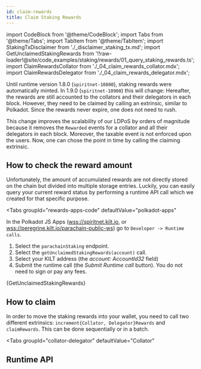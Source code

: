 ```yaml
---
id: claim-rewards
title: Claim Staking Rewards
---
```


import CodeBlock from '@theme/CodeBlock';
import Tabs from '@theme/Tabs';
import TabItem from '@theme/TabItem';
import StakingTxDisclaimer from './_disclaimer_staking_tx.md';
import GetUnclaimedStakingRewards from '!!raw-loader!@site/code_examples/staking/rewards/01_query_staking_rewards.ts';
import ClaimRewardsCollator from './_04_claim_rewards_collator.mdx';
import ClaimRewardsDelegator from './_04_claim_rewards_delegator.mdx';

Until runtime version 1.8.0 (`spiritnet-10800`), staking rewards were automatically minted.
In 1.9.0 (`spiritnet-10900`) this will change:
Hereafter, the rewards are still accounted to the collators and their delegators in each block.
However, they need to be claimed by calling an extrinsic, similar to Polkadot.
Since the rewards never expire, one does not need to rush.

This change improves the scalability of our LDPoS by orders of magnitude because it removes the `Rewarded` events for a collator and all their delegators in each block.
Moreover, the taxable event is not enforced upon the users.
Now, one can chose the point in time by calling the claiming extrinsic.

## How to check the reward amount

Unfortunately, the amount of accumulated rewards are not directly stored on the chain but divided into multiple storage entries.
Luckily, you can easily query your current reward status by performing a runtime API call which we created for that specific purpose.

<Tabs
  groupId="rewards-apps-code"
  defaultValue="polkadot-apps"
>
<TabItem value="polkadot-apps" label="Polkadot Apps">

In the Polkadot JS Apps ([wss://spiritnet.kilt.io](https://polkadot.js.org/apps/?rpc=wss%3A%2F%2Fkilt-rpc.dwellir.com#/explorer), or [wss://peregrine.kilt.io/parachain-public-ws](https://polkadot.js.org/apps/?rpc=wss%3A%2F%2Fperegrine-stg.kilt.io%2Fpara-public-ws#/explorer)) go to `Developer -> Runtime calls`. 

1. Select the `parachainStaking` endpoint.
2. Select the `getUnclaimedStakingRewards(account)` call.
3. Select your KILT address (the *account: AccountId32* field)
4. Submit the runtime call (the *Submit Runtime call* button). You do not need to sign or pay any fees.

</TabItem>

<TabItem value="polkadot-js" label="Polkadot JS">
    <CodeBlock className="language-ts">
        {GetUnclaimedStakingRewards}
    </CodeBlock>
</TabItem>
</Tabs>

## How to claim

In order to move the staking rewards into your wallet, you need to call two different extrinsics: `increment{Collator, Delegator}Rewards` and `claimRewards`.
This can be done sequentially or in a batch.

<!-- TODO: Add mermaid diagram -->

<StakingTxDisclaimer />

<Tabs
  groupId="collator-delegator"
  defaultValue="Collator"
>
<TabItem value="Collator" label="Collator">

<ClaimRewardsCollator />

</TabItem>

<TabItem value="Delegator" label="Delegator">

<ClaimRewardsDelegator />

</TabItem>
</Tabs>


## Runtime API


